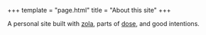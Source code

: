 +++
template = "page.html"
title = "About this site"
+++

A personal site built with [zola](https://www.getzola.org/), parts of
[dose](https://github.com/oltdaniel/dose), and good intentions.

